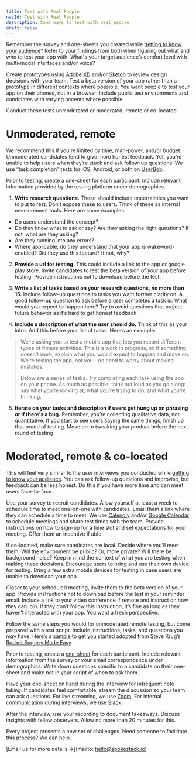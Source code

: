 ```yaml
---
title: Test with Real People
navId: Test with Real People
description: Some ways to test with real people
draft: false
---
```


Remember the survey and one-sheets you created while [getting to know your audience](/docs/Design/get-to-know-your-audience)? Refer to your findings from both when figuring out what and who to test your app with. What's your target audience’s comfort level with multi-modal interfaces and/or voice?

Create prototypes using [Adobe XD](https://www.adobe.com/products/xd/details.html) and/or [Sketch](https://www.sketch.com/) to review design decisions with your team. Test a beta version of your app rather than a prototype in different contexts where possible. You want people to test your app on their phones, not in a browser. Include public test environments and candidates with varying accents where possible.

Conduct these tests unmoderated or moderated, remote or co-located.

# Unmoderated, remote

We recommend this if you're limited by time, man-power, and/or budget. Unmoderated candidates tend to give more honest feedback. Yet, you’re unable to help users when they’re stuck and ask follow-up questions. We use “task completion” tests for iOS, Android, or both on [UserBob](https://userbob.com/).

Prior to testing, create a [one-sheet](/docs/Design/get-to-know-your-audience) for each participant. Include relevant information provided by the testing platform under demographics.

1. **Write research questions.** These should include uncertainties you want to put to rest. Don’t expose these to users. Think of these as internal measurement tools. Here are some examples:

- Do users understand the concept?
- Do they know what to ask or say? Are they asking the right questions? If not, what are they asking?
- Are they running into any errors?
- Where applicable, do they understand that your app is wakeword-enabled? Did they use this feature? If not, why?

2. **Provide a url for testing.** This could include a link to the app or google play store. Invite candidates to test the beta version of your app before testing. Provide instructions not to download before the test.

3. **Write a list of tasks based on your research questions, no more than 15.** Include follow-up questions to tasks you want further clarity on. A good follow-up question to ask before a user completes a task is: What would you expect to happen here? Try to avoid questions that project future behavior as it’s hard to get honest feedback.

4. **Include a description of what the user should do.** Think of this as your intro. Add this before your list of tasks. Here’s an example:

> We’re asking you to test a mobile app that lets you record different types of fitness activities. This is a work in progress, so if something doesn’t work, explain what you would expect to happen and move on. We’re testing the app, not you - no need to worry about making mistakes.
>
> Below are a series of tasks. Try completing each task using the app on your phone. As much as possible, think out loud as you go along: say what you’re looking at, what you’re trying to do, and what you’re thinking.

5. **Iterate on your tasks and description if users get hung up on phrasing or if there's a bug.** Remember, you’re collecting qualitative data, not quantitative. If you start to see users saying the same things, finish up that round of testing. Move on to tweaking your product before the next round of testing.

# Moderated, remote & co-located

This will feel very similar to the user interviews you conducted while [getting to know your audience](/docs/Design/get-to-know-your-audience). You can ask follow-up questions and improvise, but feedback can be less honest. Do this if you have more time and can meet users face-to-face.

Use your survey to recruit candidates. Allow yourself at least a week to schedule time to meet one-on-one with candidates. Email them a link where they can schedule a time to meet. We use [Calendly](https://calendly.com/) and/or [Google Calendar](https://calendar.google.com/) to schedule meetings and share test times with the team. Provide instructions on how to sign-up for a time slot and set expectations for your meeting. Offer them an incentive if able.

If co-located, make sure candidates are local. Decide where you’ll meet them. Will the environment be public? Or, more private? Will there be background noise? Keep in mind the context of what you are testing when making these decisions. Encourage users to bring and use their own device for testing. Bring a few extra mobile devices for testing in case users are unable to download your app.

Closer to your scheduled meeting, invite them to the beta version of your app. Provide instructions not to download before the test in your reminder email. Include a link to your video conference if remote and instruct on how they can join. If they don’t follow this instruction, it’s fine as long as they haven’t interacted with your app. You want a fresh perspective.

Follow the same steps you would for unmoderated remote testing, but come prepared with a test script. Include instructions, tasks, and questions you may have. Here’s a [sample](https://docs.google.com/document/d/1291FI3KTP8ycVwqcaTJITAe5jQHfnt_t5XaLnMBbD6E/edit) to get you started adopted from Steve Krug’s [Rocket Surgery Made Easy](https://www.amazon.com/Rocket-Surgery-Made-Easy-Yourself/dp/0321657292).

Prior to testing, create a [one-sheet](/docs/Design/get-to-know-your-audience) for each participant. Include relevant information from the survey or your email correspondence under demographics. Write down questions specific to a candidate on their one-sheet and make not in your script of when to ask them.

Have your one-sheet on hand during the interview for infrequent note taking. If candidates feel comfortable, stream the discussion so your team can ask questions. For live streaming, we use [Zoom](https://zoom.us/). For internal communication during interviews, we use [Slack](https://slack.com/).

After the interview, use your recording to document takeaways. Discuss insights with fellow observers. Allow no more than 20 minutes for this.

Every project presents a new set of challenges. Need someone to facilitate this process? We can help.

[Email us for more details →](mailto: hello@spokestack.io)
